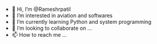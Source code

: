 - 👋 Hi, I’m @Rameshrpatil
- 👀 I’m interested in aviation and softwares
- 🌱 I’m currently learning Python and system programming
- 💞️ I’m looking to collaborate on ...
- 📫 How to reach me ...

<!---
Rameshrpatil/Rameshrpatil is a ✨ special ✨ repository because its `README.md` (this file) appears on your GitHub profile.
You can click the Preview link to take a look at your changes.
--->
